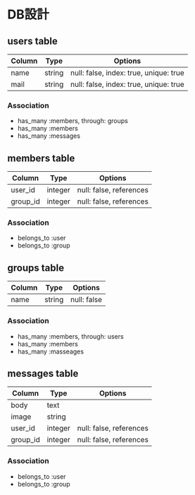 # DB設計

## users table

|Column|Type|Options|
|------|----|-------|
|name|string|null: false, index: true, unique: true|
|mail|string|null: false, index: true, unique: true|

### Association
- has_many :members, through: groups
- has_many :members
- has_many :messages

## members table

|Column|Type|Options|
|------|----|-------|
|user_id|integer|null: false, references|
|group_id|integer|null: false, references|

### Association
- belongs_to :user
- belongs_to :group

## groups table

|Column|Type|Options|
|------|----|-------|
|name|string|null: false|

### Association
- has_many :members, through: users
- has_many :members
- has_many :masseages

## messages table

|Column|Type|Options|
|------|----|-------|
|body|text|
|image|string|
|user_id|integer|null: false, references|
|group_id|integer|null: false, references|

### Association
- belongs_to :user
- belongs_to :group

